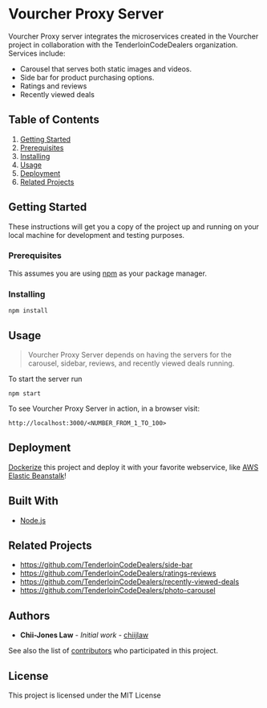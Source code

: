 # Vourcher Proxy Server

Vourcher Proxy server integrates the microservices created in the Vourcher project in collaboration with the TenderloinCodeDealers organization. Services include:
- Carousel that serves both static images and videos.
- Side bar for product purchasing options.
- Ratings and reviews
- Recently viewed deals

## Table of Contents

1. [Getting Started](#getting-started)
1. [Prerequisites](#prerequisites)
1. [Installing](#installing)
1. [Usage](#usage)
1. [Deployment](#deployment)
1. [Related Projects](#related-projects)

## Getting Started

These instructions will get you a copy of the project up and running on your local machine for development and testing purposes.

### Prerequisites

This assumes you are using [npm](https://www.npmjs.com/) as your package manager.

### Installing

```
npm install
```

## Usage

>Vourcher Proxy Server depends on having the servers for the carousel, sidebar, reviews, and recently viewed deals running.

To start the server run
```
npm start
```
To see Vourcher Proxy Server in action, in a browser visit:
```
http://localhost:3000/<NUMBER_FROM_1_TO_100>
```

## Deployment

[Dockerize](https://docs.docker.com/) this project and deploy it with your favorite webservice, like [AWS Elastic Beanstalk](https://aws.amazon.com/elasticbeanstalk/)!

## Built With

* [Node.js](https://nodejs.org/en/)

## Related Projects

- https://github.com/TenderloinCodeDealers/side-bar
- https://github.com/TenderloinCodeDealers/ratings-reviews
- https://github.com/TenderloinCodeDealers/recently-viewed-deals
- https://github.com/TenderloinCodeDealers/photo-carousel

## Authors

* **Chii-Jones Law** - *Initial work* - [chiijlaw](https://github.com/chiijlaw)

See also the list of [contributors](https://github.com/TenderloinCodeDealers) who participated in this project.

## License

This project is licensed under the MIT License

